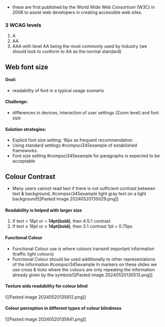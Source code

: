- these are first published by the World Wide Web Consortium (W3C) in 2008 to assist web developers in creating accessible web sites.
### 3 WCAG levels
1. A
2. AA
3. AAA
with level AA being the most commonly used by industry (we should look to conform to AA as the normal standard)
## Web font size
#### Goal:
- readability of font in a typical usage scenario
#### Challenge:
- differences in devices, interaction of user settings (Zoom level) and font size
#### Solution strategies:
- Explicit font size setting: 16px as frequent recommendation
- Using standard settings #compsci345example of established frameworks. 
- Font size setting #compsci345example for paragraphs is expected to be acceptable
## Colour Contrast
- Many users cannot read text if there is not sufficient contrast between text & background, #compsci345example  light gray text on a light background![[Pasted image 20240520135029.png]]
#### Readability is helped with larger size
1. If text < 18pt or < **14pt(bold)**, then 4:5:1 contrast
2. If text $\ge$ 18pt or $\ge$ **14pt(bold)**, then 3:1 contrast
1pt = 0.75px
#### Functional Colour
- Functional Colour use is where colours transmit important information (traffic light colours)
- Functional Colour should be used additionally to other representations of the information
#compsci345example In markers on these slides we use cross & ticks where the colours are only repeating the information already given by the symbols![[Pasted image 20240520135513.png]]
#### Texture aids readability for colour blind
![[Pasted image 20240520135612.png]]
#### Colour perception in different types of colour blindness
![[Pasted image 20240520135641.png]]

